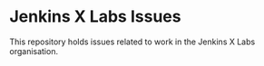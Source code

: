 # Jenkins X Labs Issues

This repository holds issues related to work in the Jenkins X Labs organisation.
